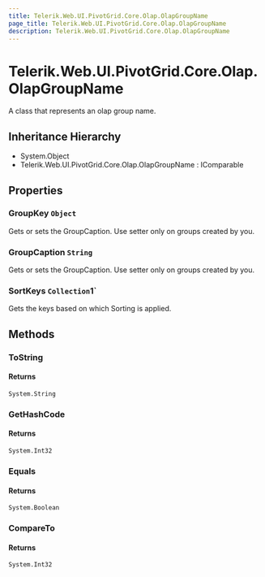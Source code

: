 ```yaml
---
title: Telerik.Web.UI.PivotGrid.Core.Olap.OlapGroupName
page_title: Telerik.Web.UI.PivotGrid.Core.Olap.OlapGroupName
description: Telerik.Web.UI.PivotGrid.Core.Olap.OlapGroupName
---
```


# Telerik.Web.UI.PivotGrid.Core.Olap.OlapGroupName

A class that represents an olap group name.

## Inheritance Hierarchy

* System.Object
* Telerik.Web.UI.PivotGrid.Core.Olap.OlapGroupName : IComparable

## Properties

###  GroupKey `Object`

Gets or sets the GroupCaption. Use setter only on groups created by you.

###  GroupCaption `String`

Gets or sets the GroupCaption. Use setter only on groups created by you.

###  SortKeys `Collection`1`

Gets the keys based on which Sorting is applied.

## Methods

###  ToString

#### Returns

`System.String` 

###  GetHashCode

#### Returns

`System.Int32` 

###  Equals

#### Returns

`System.Boolean` 

###  CompareTo

#### Returns

`System.Int32` 

